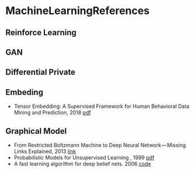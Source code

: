 # MachineLearningReferences

## Reinforce Learning

##  GAN

## Differential Private


## Embeding
- Tensor Embedding: A Supervised Framework for Human Behavioral Data Mining and Prediction, 2018 [pdf](http://arxiv.org/abs/1808.10867v1)

## Graphical Model

- From Restricted Boltzmann Machine to Deep Neural Network — Missing Links Explained, 2013 [link](https://medium.com/lex-parsimoniae/from-restricted-boltzmann-machine-to-deep-neural-network-missing-links-explained-1a64a3c004f1)
- Probabilistic Models for Unsupervised Learning , 1999 [pdf](http://mlg.eng.cam.ac.uk/zoubin/nipstut.pdf)
- A fast learning algorithm for deep belief nets. 2006 [code](https://github.com/albertbup/deep-belief-network) 
